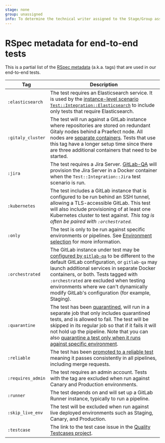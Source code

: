 ```yaml
---
stage: none
group: unassigned
info: To determine the technical writer assigned to the Stage/Group associated with this page, see https://about.gitlab.com/handbook/engineering/ux/technical-writing/#designated-technical-writers
---
```


# RSpec metadata for end-to-end tests

This is a partial list of the [RSpec metadata](https://relishapp.com/rspec/rspec-core/docs/metadata/user-defined-metadata)
(a.k.a. tags) that are used in our end-to-end tests.

<!-- Please keep the tags in alphabetical order -->

| Tag | Description |
|-----|-------------|
| `:elasticsearch`  | The test requires an Elasticsearch service. It is used by the [instance-level scenario](https://gitlab.com/gitlab-org/gitlab-qa#definitions) [`Test::Integration::Elasticsearch`](https://gitlab.com/gitlab-org/gitlab/-/blob/72b62b51bdf513e2936301cb6c7c91ec27c35b4d/qa/qa/ee/scenario/test/integration/elasticsearch.rb) to include only tests that require Elasticsearch. |
| `:gitaly_cluster` | The test will run against a GitLab instance where repositories are stored on redundant Gitaly nodes behind a Praefect node. All nodes are [separate containers](../../../administration/gitaly/praefect.md#requirements-for-configuring-a-gitaly-cluster). Tests that use this tag have a longer setup time since there are three additional containers that need to be started. |
| `:jira`           | The test requires a Jira Server. [GitLab-QA](https://gitlab.com/gitlab-org/gitlab-qa) will provision the Jira Server in a Docker container when the `Test::Integration::Jira` test scenario is run.
| `:kubernetes`     | The test includes a GitLab instance that is configured to be run behind an SSH tunnel, allowing a TLS-accessible GitLab. This test will also include provisioning of at least one Kubernetes cluster to test against. *This tag is often be paired with `:orchestrated`.* |
| `:only`           | The test is only to be run against specific environments or pipelines. See [Environment selection](environment_selection.md) for more information. |
| `:orchestrated`   | The GitLab instance under test may be [configured by `gitlab-qa`](https://gitlab.com/gitlab-org/gitlab-qa/-/blob/master/docs/what_tests_can_be_run.md#orchestrated-tests) to be different to the default GitLab configuration, or `gitlab-qa` may launch additional services in separate Docker containers, or both. Tests tagged with `:orchestrated` are excluded when testing environments where we can't dynamically modify GitLab's configuration (for example, Staging). |
| `:quarantine`     | The test has been [quarantined](https://about.gitlab.com/handbook/engineering/quality/guidelines/debugging-qa-test-failures/#quarantining-tests), will run in a separate job that only includes quarantined tests, and is allowed to fail. The test will be skipped in its regular job so that if it fails it will not hold up the pipeline. Note that you can also [quarantine a test only when it runs against specific environment](environment_selection.md#quarantining-a-test-for-a-specific-environment). |
| `:reliable`       | The test has been [promoted to a reliable test](https://about.gitlab.com/handbook/engineering/quality/guidelines/reliable-tests/#promoting-an-existing-test-to-reliable) meaning it passes consistently in all pipelines, including merge requests. |
| `:requires_admin` | The test requires an admin account. Tests with the tag are excluded when run against Canary and Production environments. |
| `:runner`         | The test depends on and will set up a GitLab Runner instance, typically to run a pipeline. |
| `:skip_live_env`  | The test will be excluded when run against live deployed environments such as Staging, Canary, and Production. |
| `:testcase`       | The link to the test case issue in the [Quality Testcases project](https://gitlab.com/gitlab-org/quality/testcases/). |
